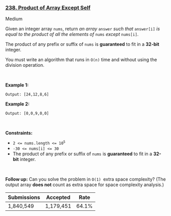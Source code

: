 ### [238. Product of Array Except Self](https://leetcode.com/problems/product-of-array-except-self)

Medium

Given an integer array `` nums ``, return _an array_ `` answer `` _such that_ `` answer[i] `` _is equal to the product of all the elements of_ `` nums `` _except_ `` nums[i] ``.

The product of any prefix or suffix of `` nums `` is __guaranteed__ to fit in a __32-bit__ integer.

You must write an algorithm that runs in `` O(n) `` time and without using the division operation.

 

__Example 1:__

```Input: nums = [1,2,3,4]
Output: [24,12,8,6]
```

__Example 2:__

```Input: nums = [-1,1,0,-3,3]
Output: [0,0,9,0,0]
```

 

__Constraints:__

*   <code>2 <= nums.length <= 10<sup>5</sup></code>
*   `` -30 <= nums[i] <= 30 ``
*   The product of any prefix or suffix of `` nums `` is __guaranteed__ to fit in a __32-bit__ integer.

 

__Follow up:__ Can you solve the problem in `` O(1)  ``extra space complexity? (The output array __does not__ count as extra space for space complexity analysis.)

| Submissions    | Accepted     | Rate   |
| -------------- | ------------ | ------ |
| 1,840,549 | 1,179,451 | 64.1% |